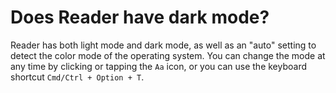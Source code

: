 # Does Reader have dark mode?

Reader has both light mode and dark mode, as well as an "auto" setting to detect the color mode of the operating system. You can change the mode at any time by clicking or tapping the `Aa` icon, or you can use the keyboard shortcut `Cmd/Ctrl + Option + T`.
